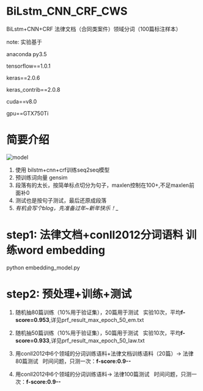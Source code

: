 # BiLstm_CNN_CRF_CWS
BiLstm+CNN+CRF  法律文档（合同类案件）领域分词（100篇标注样本）

note: 实验基于

anaconda py3.5

tensorflow==1.0.1

keras==2.0.6

keras_contrib==2.0.8

cuda==v8.0

gpu==GTX750Ti

# 简要介绍
![model](https://github.com/FanhuaandLuomu/BiLstm_CNN_CRF_CWS/blob/master/bilstm_cnn_crf_model.png)
1. 使用 bilstm+cnn+crf训练seq2seq模型
2. 预训练词向量 gensim
3. 段落有的太长，按简单标点切分为句子，maxlen控制在100+,不足maxlen前面补0
4. 测试也是按句子测试，最后还原成段落
5. _有机会写个blog，先准备过年~新年快乐！__

# step1: 法律文档+conll2012分词语料 训练word embedding
python embedding_model.py
# step2: 预处理+训练+测试
1. 随机抽80篇训练（10%用于验证集），20篇用于测试
   实验10次，平均**f-score=0.953**,详见prf_result_max_epoch_50_em.txt

2. 随机抽50篇训练（10%用于验证集），50篇用于测试
   实验10次，平均**f-score=0.933**,详见prf_result_max_epoch_50_law.txt
   
3. 用conll2012中6个领域的分词训练语料+法律文档训练语料（20篇）-> 法律80篇测试
   时间问题，只测一次：**f-score:0.9--**
   
4. 用conll2012中6个领域的分词训练语料-> 法律100篇测试
   时间问题，只测一次：**f-score:0.9--**

